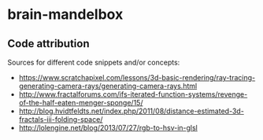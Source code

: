 # brain-mandelbox

## Code attribution
Sources for different code snippets and/or concepts:
- https://www.scratchapixel.com/lessons/3d-basic-rendering/ray-tracing-generating-camera-rays/generating-camera-rays.html
- http://www.fractalforums.com/ifs-iterated-function-systems/revenge-of-the-half-eaten-menger-sponge/15/
- http://blog.hvidtfeldts.net/index.php/2011/08/distance-estimated-3d-fractals-iii-folding-space/
- http://lolengine.net/blog/2013/07/27/rgb-to-hsv-in-glsl
